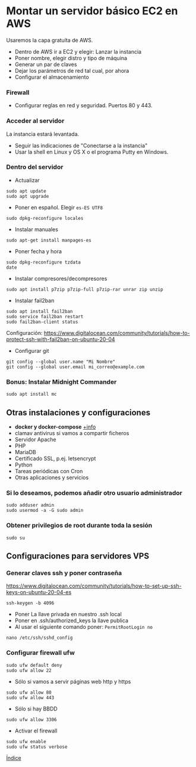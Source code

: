 # Montar un servidor básico EC2 en AWS
Usaremos la capa gratuíta de AWS.

- Dentro de AWS ir a EC2 y elegir: Lanzar la instancia
- Poner nombre, elegir distro y tipo de máquina
- Generar un par de claves
- Dejar los parámetros de red tal cual, por ahora
- Configurar el almacenamiento

### Firewall
- Configurar reglas en red y seguridad. Puertos 80 y 443.

### Acceder al servidor
La instancia estará levantada.  
- Seguir las indicaciones de "Conectarse a la instancia"
- Usar la shell en Linux y OS X o el programa Putty en Windows.

### Dentro del servidor

- Actualizar
```
sudo apt update
sudo apt upgrade
```

- Poner en español. Elegir `es-ES UTF8`
```
sudo dpkg-reconfigure locales
```

- Instalar manuales
```
sudo apt-get install manpages-es
```

- Poner fecha y hora
```
sudo dpkg-reconfigure tzdata
date
```

- Instalar compresores/decompresores
```
sudo apt install p7zip p7zip-full p7zip-rar unrar zip unzip
```

- Instalar fail2ban
```
sudo apt install fail2ban
sudo service fail2ban restart
sudo fail2ban-client status
```
Configuración: https://www.digitalocean.com/community/tutorials/how-to-protect-ssh-with-fail2ban-on-ubuntu-20-04

- Configurar git
```
git config --global user.name "Mi Nombre"
git config --global user.email mi_correo@example.com
```

### Bonus: Instalar Midnight Commander
```
sudo apt install mc
```

## Otras instalaciones y configuraciones
- **docker y docker-compose** [+info](docker.md)
- clamav antivirus si vamos a compartir ficheros
- Servidor Apache
- PHP
- MariaDB
- Certificado SSL, p.ej. letsencrypt
- Python
- Tareas periódicas con Cron
- Otras aplicaciones y servicios

### Si lo deseamos, podemos añadir otro usuario administrador
```
sudo adduser admin
sudo usermod -a -G sudo admin
```

### Obtener privilegios de root durante toda la sesión
```
sudo su
```
  
  
## Configuraciones para servidores VPS

### Generar claves ssh y poner contraseña
https://www.digitalocean.com/community/tutorials/how-to-set-up-ssh-keys-on-ubuntu-20-04-es  
```
ssh-keygen -b 4096
```
- Poner La llave privada en nuestro .ssh local
- Poner en .ssh/authorized_keys la llave publica
- Al usar el siguiente comando poner: `PermitRootLogin no`
```
nano /etc/ssh/sshd_config
```

### Configurar firewall ufw
```
sudo ufw default deny
sudo ufw allow 22
```
- Sólo si vamos a servir páginas web http y https
```
sudo ufw allow 80
sudo ufw allow 443
```
- Sólo si hay BBDD
```
sudo ufw allow 3306
```
- Activar el firewall
```
sudo ufw enable
sudo ufw status verbose
```

[Índice](../README.md)